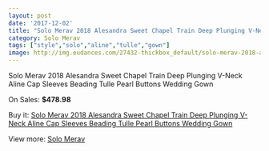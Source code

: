 ```yaml
---
layout: post
date: '2017-12-02'
title: "Solo Merav 2018 Alesandra Sweet Chapel Train Deep Plunging V-Neck Aline Cap Sleeves Beading Tulle Pearl Buttons Wedding Gown"
category: Solo Merav
tags: ["style","solo","aline","tulle","gown"]
image: http://img.eudances.com/27432-thickbox_default/solo-merav-2018-alesandra-sweet-chapel-train-deep-plunging-v-neck-aline-cap-sleeves-beading-tulle-pearl-buttons-wedding-gown.jpg
---
```

Solo Merav 2018 Alesandra Sweet Chapel Train Deep Plunging V-Neck Aline Cap Sleeves Beading Tulle Pearl Buttons Wedding Gown

On Sales: **$478.98**
<a href="https://www.eudances.com/en/solo-merav/9159-solo-merav-2018-alesandra-sweet-chapel-train-deep-plunging-v-neck-aline-cap-sleeves-beading-tulle-pearl-buttons-wedding-gown.html"><amp-img layout="responsive" width="600" height="600" src="//img.eudances.com/27432-thickbox_default/solo-merav-2018-alesandra-sweet-chapel-train-deep-plunging-v-neck-aline-cap-sleeves-beading-tulle-pearl-buttons-wedding-gown.jpg" alt="Solo Merav 2018 Alesandra Sweet Chapel Train Deep Plunging V-Neck Aline Cap Sleeves Beading Tulle Pearl Buttons Wedding Gown 0" /></a>
<a href="https://www.eudances.com/en/solo-merav/9159-solo-merav-2018-alesandra-sweet-chapel-train-deep-plunging-v-neck-aline-cap-sleeves-beading-tulle-pearl-buttons-wedding-gown.html"><amp-img layout="responsive" width="600" height="600" src="//img.eudances.com/27435-thickbox_default/solo-merav-2018-alesandra-sweet-chapel-train-deep-plunging-v-neck-aline-cap-sleeves-beading-tulle-pearl-buttons-wedding-gown.jpg" alt="Solo Merav 2018 Alesandra Sweet Chapel Train Deep Plunging V-Neck Aline Cap Sleeves Beading Tulle Pearl Buttons Wedding Gown 1" /></a>
<a href="https://www.eudances.com/en/solo-merav/9159-solo-merav-2018-alesandra-sweet-chapel-train-deep-plunging-v-neck-aline-cap-sleeves-beading-tulle-pearl-buttons-wedding-gown.html"><amp-img layout="responsive" width="600" height="600" src="//img.eudances.com/27434-thickbox_default/solo-merav-2018-alesandra-sweet-chapel-train-deep-plunging-v-neck-aline-cap-sleeves-beading-tulle-pearl-buttons-wedding-gown.jpg" alt="Solo Merav 2018 Alesandra Sweet Chapel Train Deep Plunging V-Neck Aline Cap Sleeves Beading Tulle Pearl Buttons Wedding Gown 2" /></a>
<a href="https://www.eudances.com/en/solo-merav/9159-solo-merav-2018-alesandra-sweet-chapel-train-deep-plunging-v-neck-aline-cap-sleeves-beading-tulle-pearl-buttons-wedding-gown.html"><amp-img layout="responsive" width="600" height="600" src="//img.eudances.com/27433-thickbox_default/solo-merav-2018-alesandra-sweet-chapel-train-deep-plunging-v-neck-aline-cap-sleeves-beading-tulle-pearl-buttons-wedding-gown.jpg" alt="Solo Merav 2018 Alesandra Sweet Chapel Train Deep Plunging V-Neck Aline Cap Sleeves Beading Tulle Pearl Buttons Wedding Gown 3" /></a>

Buy it: [Solo Merav 2018 Alesandra Sweet Chapel Train Deep Plunging V-Neck Aline Cap Sleeves Beading Tulle Pearl Buttons Wedding Gown](https://www.eudances.com/en/solo-merav/9159-solo-merav-2018-alesandra-sweet-chapel-train-deep-plunging-v-neck-aline-cap-sleeves-beading-tulle-pearl-buttons-wedding-gown.html "Solo Merav 2018 Alesandra Sweet Chapel Train Deep Plunging V-Neck Aline Cap Sleeves Beading Tulle Pearl Buttons Wedding Gown")

View more: [Solo Merav](https://www.eudances.com/en/138-solo-merav "Solo Merav")